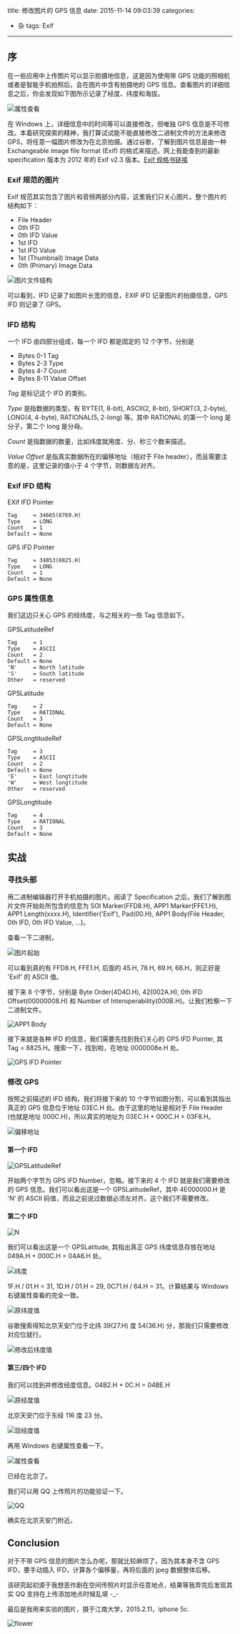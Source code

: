 title: 修改图片的 GPS 信息
date: 2015-11-14 09:03:39
categories:
- 杂
tags: Exif
---

## 序

在一些应用中上传图片可以显示拍摄地信息，这是因为使用带 GPS 功能的照相机或者是智能手机拍照后，会在图片中含有拍摄地的 GPS 信息。查看图片的详细信息之后，你会发现如下图所示记录了经度、纬度和海拔。

![属性查看](https://raw.githubusercontent.com/lyyyuna/blog_img/master/blog/201511/1.png)

在 Windows 上，详细信息中的时间等可以直接修改，但唯独 GPS 信息是不可修改。本着研究探索的精神，我打算试试能不能直接修改二进制文件的方法来修改 GPS，将任意一幅图片修改为在北京拍摄。通过谷歌，了解到图片信息是由一种 Exchangeable image file format (Exif) 的格式来描述。网上我能查到的最新 specification 版本为 2012 年的 Exif v2.3 版本。[Exif 规格书链接](http://www.cipa.jp/std/documents/e/DC-008-2012_E.pdf)

### Exif 规范的图片

Exif 规范其实包含了图片和音频两部分内容，这里我们只关心图片。整个图片的结构如下：

*   File Header 
*   0th IFD
*   0th IFD Value
*   1st IFD
*   1st IFD Value
*   1st (Thumbnail) Image Data
*   0th (Primary) Image Data

![图片文件结构](https://raw.githubusercontent.com/lyyyuna/blog_img/master/blog/201511/2.png)

可以看到，IFD 记录了如图片长宽的信息，EXIF IFD 记录图片的拍摄信息，GPS IFD 则记录了 GPS。

### IFD 结构

一个 IFD 由四部分组成，每一个 IFD 都是固定的 12 个字节，分别是

*   Bytes 0-1   Tag
*   Bytes 2-3   Type
*   Bytes 4-7   Count
*   Bytes 8-11  Value Offset

*Tag* 是标记这个 IFD 的类别。

*Type* 是指数据的类型，有 BYTE(1, 8-bit), ASCII(2, 8-bit), SHORT(3, 2-byte), LONG(4, 4-byte), RATIONAL(5, 2-long) 等。其中 RATIONAL 的第一个 long 是分子，第二个 long 是分母。

*Count* 是指数据的数量，比如纬度就用度、分、秒三个数来描述。

*Value Offset* 是指真实数据所在的偏移地址（相对于 File header），而且需要注意的是，这里记录的值小于 4 个字节，则数据左对齐。

### Exif IFD 结构

EXif IFD Pointer

    Tag     = 34665(8769.H)
    Type    = LONG 
    Count   = 1
    Default = None

GPS IFD Pointer 

    Tag     = 34853(8825.H)
    Type    = LONG 
    Count   = 1 
    Default = None

### GPS 属性信息

我们这边只关心 GPS 的经纬度，与之相关的一些 Tag 信息如下。

GPSLatitudeRef

    Tag     = 1
    Type    = ASCII  
    Count   = 2
    Default = None 
    'N'     = North latitude
    'S'     = South latitude 
    Other   = reserved

GPSLatitude 

    Tag     = 2
    Type    = RATIONAL
    Count   = 3 
    Default = None

GPSLongtitudeRef

    Tag     = 3
    Type    = ASCII  
    Count   = 2
    Default = None 
    'E'     = East longtitude
    'W'     = West longtitude
    Other   = reserved

GPSLongtitude

    Tag     = 4
    Type    = RATIONAL
    Count   = 3 
    Default = None

## 实战

### 寻找头部

用二进制编辑器打开手机拍摄的图片。阅读了 Specification 之后，我们了解到图片文件开始处所包含的信息为 SOI Marker(FFD8.H), APP1 Marker(FFE1.H), APP1 Length(xxxx.H), Identifier('Exif'), Pad(00.H), APP1 Body(File Header, 0th IFD, 0th IFD Value, ...)。

查看一下二进制，

![图片起始](https://raw.githubusercontent.com/lyyyuna/blog_img/master/blog/201511/3.png)

可以看到真的有 FFD8.H, FFE1.H, 后面的 45.H, 78.H, 69.H, 66.H，则正好是 'Exif' 的 ASCII 值。

接下来 8 个字节，分别是 Byte Order(4D4D.H), 42(002A.H), 0th IFD Offset(00000008.H) 和 Number of Interoperability(000B.H)。让我们检察一下二进制文件。

![APP1 Body](https://raw.githubusercontent.com/lyyyuna/blog_img/master/blog/201511/4.png)

接下来就是各种 IFD 的信息，我们需要先找到我们关心的 GPS IFD Pointer, 其 Tag = 8825.H。搜索一下，找到啦，在地址 0000008e.H 处。

![GPS IFD Pointer](https://raw.githubusercontent.com/lyyyuna/blog_img/master/blog/201511/5.png)

### 修改 GPS

按照之前描述的 IFD 结构，我们将接下来的 10 个字节如图分割，可以看到其指出真正的 GPS 信息位于地址 03EC.H 处。由于这里的地址是相对于 File Header (也就是地址 000C.H)，所以真实的地址为 03EC.H + 000C.H = 03F8.H。

![偏移地址](https://raw.githubusercontent.com/lyyyuna/blog_img/master/blog/201511/6.png)

#### 第一个 IFD

![GPSLatitudeRef](https://raw.githubusercontent.com/lyyyuna/blog_img/master/blog/201511/7.png)

开始两个字节为 GPS IFD Number，忽略。接下来的 4 个 IFD 就是我们需要修改的 GPS 信息。我们可以看出这是一个 GPSLatitudeRef，其中 4E000000.H 是 'N' 的 ASCII 码值，而且之前说过数据必须左对齐。这个我们不需要修改。

#### 第二个 IFD

![N](https://raw.githubusercontent.com/lyyyuna/blog_img/master/blog/201511/8.png)

我们可以看出这是一个 GPSLatitude, 其指出真正 GPS 纬度信息存放在地址 049A.H + 000C.H = 04A6.H 处。

![纬度](https://raw.githubusercontent.com/lyyyuna/blog_img/master/blog/201511/9.png)

1F.H / 01.H = 31, 1D.H / 01.H = 29, 0C71.H / 64.H = 31。计算结果与 Windows 右键属性查看的完全一致。

![原纬度值](https://raw.githubusercontent.com/lyyyuna/blog_img/master/blog/201511/10.png)

谷歌搜索得知北京天安门位于北纬 39(27.H) 度 54(36.H) 分，那我们只需要修改对应位就行。

![修改后纬度值](https://raw.githubusercontent.com/lyyyuna/blog_img/master/blog/201511/11.png)

#### 第三/四个 IFD

我们可以找到并修改经度信息。04B2.H + 0C.H = 04BE.H

![原经度值](https://raw.githubusercontent.com/lyyyuna/blog_img/master/blog/201511/12.png)

北京天安门位于东经 116 度 23 分。

![现经度值](https://raw.githubusercontent.com/lyyyuna/blog_img/master/blog/201511/13.png)

再用 Windows 右键属性查看一下。

![属性查看](https://raw.githubusercontent.com/lyyyuna/blog_img/master/blog/201511/14.png)

已经在北京了。

我们可以用 QQ 上传照片的功能验证一下。

![QQ](https://raw.githubusercontent.com/lyyyuna/blog_img/master/blog/201511/15.png)

确实在北京天安门附近。

## Conclusion

对于不带 GPS 信息的图片怎么办呢，那就比较麻烦了，因为其本身不含 GPS IFD，要手动插入 IFD，计算各个偏移量，再将后面的 jpeg 数据整体后移。

该研究起初源于我想恶作剧在空间传照片时显示任意地点，结果等我弄完后发现其实 QQ 支持在上传添加地点时候乱填 -_-

最后是我用来实验的图片，摄于江南大学，2015.2.11，iphone 5c.

![flower](https://raw.githubusercontent.com/lyyyuna/blog_img/master/blog/201511/IMG_0596.JPG)